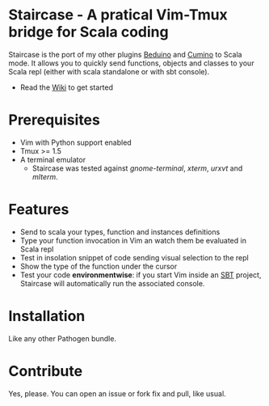 Staircase - A pratical Vim-Tmux bridge for Scala coding
=======================================================

Staircase is the port of my other plugins [Beduino]()
and [Cumino]() to Scala mode. It allows you to quickly send functions,
objects and classes to your Scala repl (either with scala standalone or
with sbt console).

* Read the [Wiki](https://github.com/adinapoli/cumino/wiki/Getting-Started) to get started

# Prerequisites

* Vim with Python support enabled
* Tmux >= 1.5
* A terminal emulator
  * Staircase was tested against *gnome-terminal*, *xterm*, *urxvt* and *mlterm*.

# Features

* Send to scala your types, function and instances definitions
* Type your function invocation in Vim an watch them be evaluated in Scala repl
* Test in insolation snippet of code sending visual selection to the repl
* Show the type of the function under the cursor
* Test your code **environmentwise**: if you start Vim inside an [SBT]()
  project, Staircase will automatically run the associated console.


# Installation

Like any other Pathogen bundle.

# Contribute

Yes, please. You can open an issue or fork fix and pull, like usual.
